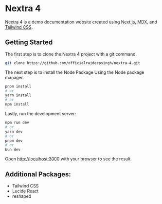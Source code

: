 # Nextra 4

[Nextra 4](https://nextra.site) is a demo documentation website created using [Next.js](https://nextjs.org), [MDX](https://mdxjs.com), and [Tailwind CSS](https://tailwindcss.com).

## Getting Started

The first step is to clone the Nextra 4 project with a git command.

```bash
git clone https://github.com/officialrajdeepsingh/nextra-4.git
```
The next step is to install the Node Package Using the Node package manager.

```bash
pnpm install
# or
yarn install
# or
npm install
```

Lastly, run the development server:

```bash
npm run dev
# or
yarn dev
# or
pnpm dev
# or
bun dev
```

Open [http://localhost:3000](http://localhost:3000) with your browser to see the result.

## Additional Packages:

* Tailwind CSS
* Lucide React
* reshaped
